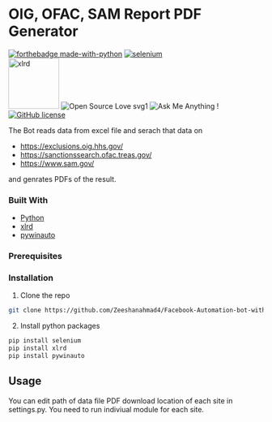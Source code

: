 
# OIG, OFAC, SAM Report PDF Generator
 [![forthebadge made-with-python](http://ForTheBadge.com/images/badges/made-with-python.svg)](https://www.python.org/)  [![selenium ](https://img.icons8.com/color/48/000000/selenium-test-automation.png)](https://selenium-python.readthedocs.io/)<br> 
 <img src="https://i.imgur.com/466F7P8.png" alt="xlrd" height="100px" width="100px">
 ![Open Source Love svg1](https://badges.frapsoft.com/os/v1/open-source.svg?v=103)
  ![Ask Me Anything !](https://img.shields.io/badge/Ask%20me-anything-1abc9c.svg)
[![GitHub license](https://img.shields.io/github/license/Naereen/StrapDown.js.svg)](https://github.com/Naereen/StrapDown.js/blob/master/LICENSE)

The Bot reads data from excel file and serach that data on 
- https://exclusions.oig.hhs.gov/
- https://sanctionssearch.ofac.treas.gov/
- https://www.sam.gov/

and genrates PDFs of the result.


### Built With
* [Python](https://www.python.org/)
* [xlrd](https://www.crummy.com/software/BeautifulSoup/bs4/doc/)
* [pywinauto]()





### Prerequisites

### Installation
1. Clone the repo
```sh
git clone https://github.com/Zeeshanahmad4/Facebook-Automation-bot-with-Multilogin-and-Proxies.git
```

2. Install python packages
```sh
pip install selenium
pip install xlrd
pip install pywinauto

```

<!-- USAGE EXAMPLES -->
## Usage

You can edit path of data file PDF download location of each site in settings.py.
You need to run indiviual module for each site.

